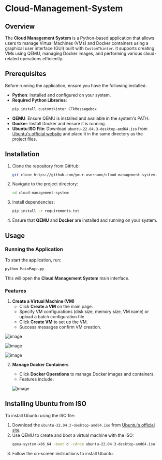 # Cloud-Management-System

## Overview
The **Cloud Management System** is a Python-based application that allows users to manage Virtual Machines (VMs) and Docker containers using a graphical user interface (GUI) built with `CustomTkinter`. It supports creating VMs using QEMU, managing Docker images, and performing various cloud-related operations efficiently.

## Prerequisites
Before running the application, ensure you have the following installed:

- **Python**: Installed and configured on your system.
- **Required Python Libraries**:
  ```sh
  pip install customtkinter CTkMessagebox
  ```
- **QEMU**: Ensure QEMU is installed and available in the system's PATH.
- **Docker**: Install Docker and ensure it is running.
- **Ubuntu ISO File**: Download `ubuntu-22.04.3-desktop-amd64.iso` from [Ubuntu's official website](https://ubuntu.com/download/desktop) and place it in the same directory as the project files.

## Installation
1. Clone the repository from GitHub:
   ```sh
   git clone https://github.com/your-username/cloud-management-system.git
   ```
2. Navigate to the project directory:
   ```sh
   cd cloud-management-system
   ```
3. Install dependencies:
   ```sh
   pip install -r requirements.txt
   ```
4. Ensure that **QEMU** and **Docker** are installed and running on your system.

## Usage
### Running the Application
To start the application, run:
```sh
python MainPage.py
```
This will open the **Cloud Management System** main interface.

### Features
1. **Create a Virtual Machine (VM)**
   - Click **Create a VM** on the main page.
   - Specify VM configurations (disk size, memory size, VM name) or upload a batch configuration file.
   - Click **Create VM** to set up the VM.
   - Success messages confirm VM creation.
  
     
  ![image](https://github.com/user-attachments/assets/b403db27-765f-4c35-b51e-61c8ec3d08a0)

  ![image](https://github.com/user-attachments/assets/9f46b563-cc7b-4da8-a626-b0c7cae367ea)
  
  ![image](https://github.com/user-attachments/assets/1c862fd4-20c5-4d56-b6d6-15b055eb4206)

2. **Manage Docker Containers**
   - Click **Docker Operations** to manage Docker images and containers.
   - Features include:
    
   ![image](https://github.com/user-attachments/assets/62a483bd-2a8c-44e2-9e71-a73a56be0c45)


## Installing Ubuntu from ISO
To install Ubuntu using the ISO file:
1. Download the `ubuntu-22.04.3-desktop-amd64.iso` from [Ubuntu's official site](https://ubuntu.com/download/desktop).
2. Use QEMU to create and boot a virtual machine with the ISO:
   ```sh
   qemu-system-x86_64 -boot d -cdrom ubuntu-22.04.3-desktop-amd64.iso -m 2048 -enable-kvm
   ```
3. Follow the on-screen instructions to install Ubuntu.



